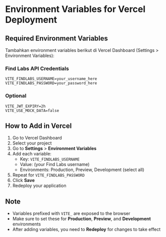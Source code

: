 # Environment Variables for Vercel Deployment

## Required Environment Variables

Tambahkan environment variables berikut di Vercel Dashboard (Settings > Environment Variables):

### Find Labs API Credentials
```
VITE_FINDLABS_USERNAME=your_username_here
VITE_FINDLABS_PASSWORD=your_password_here
```

### Optional
```
VITE_JWT_EXPIRY=2h
VITE_USE_MOCK_DATA=false
```

## How to Add in Vercel

1. Go to Vercel Dashboard
2. Select your project
3. Go to **Settings** > **Environment Variables**
4. Add each variable:
   - Key: `VITE_FINDLABS_USERNAME`
   - Value: (your Find Labs username)
   - Environments: Production, Preview, Development (select all)
5. Repeat for `VITE_FINDLABS_PASSWORD`
6. Click **Save**
7. Redeploy your application

## Note

- Variables prefixed with `VITE_` are exposed to the browser
- Make sure to set these for **Production**, **Preview**, and **Development** environments
- After adding variables, you need to **Redeploy** for changes to take effect

